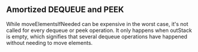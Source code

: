 ## Amortized DEQUEUE and PEEK

While moveElementsIfNeeded can be expensive in the worst case, it's not called for every dequeue or peek operation. It only happens when outStack is empty, which signifies that several dequeue operations have happened without needing to move elements.
